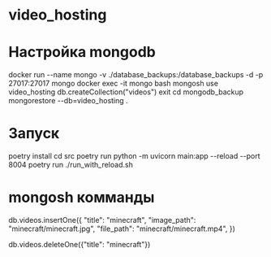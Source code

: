 # video_hosting

# Настройка mongodb

docker run --name mongo -v ./database_backups:/database_backups -d -p 27017:27017 mongo
docker exec -it mongo bash
mongosh 
use video_hosting
db.createCollection("videos")
exit
cd mongodb_backup
mongorestore --db=video_hosting .

# Запуск

poetry install
cd src
poetry run python -m uvicorn main:app --reload --port 8004
poetry run ./run_with_reload.sh


# mongosh комманды

db.videos.insertOne({
    "title": "minecraft",
    "image_path": "minecraft/minecraft.jpg",
    "file_path": "minecraft/minecraft.mp4",
})

db.videos.deleteOne({"title": "minecraft"})
